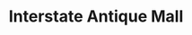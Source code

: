 ---
title: "Interstate Antique Mall"
url: /north-east/interstate-antique-mall/
shop: Antiquitäten
---